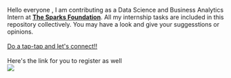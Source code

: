 Hello everyone , I am contributing as a Data Science and Business Analytics Intern at <b><a href="https://internship.thesparksfoundation.info/">The Sparks Foundation</b></a>. All my internship tasks are included in this repository collectively. You may have a look and give your suggesstions or opinions.
<br><br><a href="https://www.linkedin.com/in/midhir-nambiar-b353741b8/">Do a tap-tap and let's connect!!</a>
<br><br>Here's the link for you to register as well<br>
<a href="https://docs.google.com/forms/d/e/1FAIpQLScTmzfiKkbfS2yjmabn3XczfaEVYnw4xgO5NfThPebxZnlc8Q/viewform"> <img src="https://media-exp1.licdn.com/dms/image/C560BAQFgHU3sTF4LfQ/company-logo_200_200/0/1519895156650?e=1639612800&v=beta&t=WgtP_96uzJZxwMzbACTpiaWGsMUmfCvnv9twVnlN1vE"> </a>
